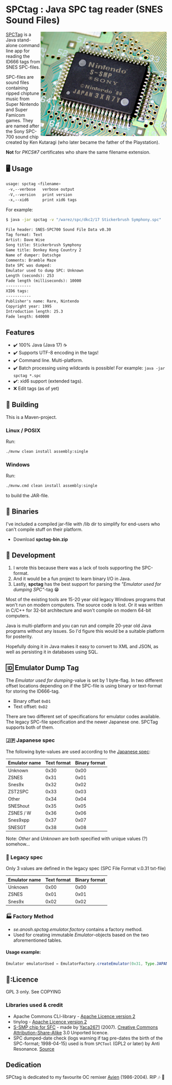 # SPCtag : Java SPC tag reader (SNES Sound Files)
<img src="spc700.jpg" width="395" height="326" align="right">

[SPCTag](https://github.com/ullenius/spctag) is a Java stand-alone command line app for reading the ID666 tags from SNES SPC-files.

SPC-files are sound files containing ripped chiptune music from Super Nintendo and Super Famicom games. They are named after the Sony SPC-700 sound chip created by Ken Kutaragi (who later became the father of the Playstation).

**Not** for *PKCS#7* certificates who share the same filename extension.

## :desktop_computer: Usage

```sh
usage: spctag <filename>
 -v,--verbose   verbose output
 -V,--version   print version
 -x,--xid6      print xid6 tags
```

For example:
```sh
$ java -jar spctag -v "/warez/spc/dkc2/17 Stickerbrush Symphony.spc"
```
```
File header: SNES-SPC700 Sound File Data v0.30
Tag format: Text
Artist: Dave Wise
Song title: Stickerbrush Symphony
Game title: Donkey Kong Country 2
Name of dumper: Datschge
Comments: Bramble Maze
Date SPC was dumped:
Emulator used to dump SPC: Unknown
Length (seconds): 253
Fade length (milliseconds): 10000
-----------
XID6 tags:
-----------
Publisher's name: Rare, Nintendo
Copyright year: 1995
Introduction length: 25.3
Fade length: 640000
```

## Features

* :heavy_check_mark: 100% Java (Java 17) :coffee:
* :heavy_check_mark: Supports UTF-8 encoding in the tags!
* :heavy_check_mark: Command line. Multi-platform.
* :heavy_check_mark: Batch processing using wildcards is possible! For example: `java -jar spctag *.spc`
* :heavy_check_mark:: xid6 support (extended tags).
* :x: Edit tags (as of yet)

## :floppy_disk: Building
This is a Maven-project.

### Linux / POSIX
Run:
```sh
./mvnw clean install assembly:single
```

### Windows
Run:
```sh
./mvnw.cmd clean install assembly:single
```

to build the JAR-file.

## :file_folder: Binaries
I've included a compiled jar-file with /lib dir to simplify for end-users who can't compile stuff on their platform.
* Download **spctag-bin.zip**


## :wrench: Development
1. I wrote this because there was a lack of tools supporting the SPC-format.
2. And it would be a fun project to learn binary I/O in Java.
3. Lastly, **spctag** has the best support for parsing the *"Emulator used for dumping SPC"*-tag :grin:

Most of the existing tools are 15-20 year old legacy Windows programs that won't run on modern computers. The source code is lost. Or it was written in C/C++ for 32-bit architecture and won't compile on modern 64-bit computers.

Java is multi-platform and you can run and compile 20-year old Java programs without any issues. So I'd figure this would be a suitable platform for posterity.

Hopefully doing it in Java makes it easy to convert to XML and JSON, as well as persisting it in databases using SQL.

## :id: Emulator Dump Tag
The *Emulator used for dumping*-value is set by 1 byte-flag. In two different 
offset locations depending on if the SPC-file is using binary or text-format for 
storing the ID666-tag.

* Binary offset   `0xD1`
* Text offset:    `0xD2`

There are two different set of specifications for emulator codes available. The legacy SPC-file specification and the newer Japanese one. SPCTag supports both of them.

### :jp: Japanese spec
The following byte-values are used according to the [Japanese spec](https://dgrfactory.jp/spcplay/id666.html):

| Emulator name | Text format | Binary format |
|---------------|-------------|---------------|
| Unknown       | 0x30        | 0x00          |
| ZSNES         | 0x31        | 0x01          |
| Snes9x        | 0x32        | 0x02          |
| ZST2SPC       | 0x33        | 0x03          |
| Other         | 0x34        | 0x04          |
| SNEShout      | 0x35        | 0x05          |
| ZSNES / W     | 0x36        | 0x06          |
| Snes9xpp      | 0x37        | 0x07          |
| SNESGT        | 0x38        | 0x08          |

Note: *Other* and *Unknown* are both specified with unique values (?) somehow...

### :older_woman: Legacy spec
Only 3 values are defined in the legacy spec (SPC File Format v.0.31 txt-file)

| Emulator name | Text format | Binary format |
|---------------|-------------|---------------|
| Unknown       | 0x00        | 0x00          |
| ZSNES         | 0x01        | 0x01          |
| Snes9x        | 0x02        | 0x02          |

### :factory: Factory Method
* *se.anosh.spctag.emulator.factory* contains a factory method.
* Used for creating immutable *Emulator*-objects based on the two aforementioned tables.

#### Usage example:
```java
Emulator emulatorUsed = EmulatorFactory.createEmulator(0x31, Type.JAPANESE) // Type.LEGACY is also available
```

## :scroll::Licence
GPL 3 only. See COPYING

### Libraries used & credit
* Apache Commons CLI-library - [Apache Licence version 2](https://www.apache.org/licenses/LICENSE-2.0)
* tinylog - [Apache Licence version 2](https://www.apache.org/licenses/LICENSE-2.0)
* [S-SMP chip for SFC](https://commons.wikimedia.org/wiki/File:S-SMP_01.jpg) - made by [Yaca2671](https://commons.wikimedia.org/wiki/User_talk:Yaca2671) (2007). [Creative Commons Attribution-Share-Alike](https://creativecommons.org/licenses/by-sa/3.0/) 3.0 Unported licence.
* SPC dumped-date check (logs warning if tag pre-dates the birth of the SPC-format; 1998-04-15) used is from `SPCTool` 
(GPL2 or later) by Anti Resonance. [Source](https://github.com/ullenius/spctool/blob/7a680c84c02bf8bacfb6233e466a43c0b5588ba9/SNES/ID666.cpp#L918)

## Dedication
SPCtag is dedicated to my favourite OC remixer [Avien](https://ocremix.org/artist/4402/avien) (1986-2004). RIP :notes: :saxophone:
